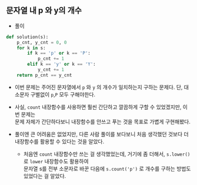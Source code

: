 ## 문자열 내 p 와 y의 개수    
- 풀이   

```python  
def solution(s):
    p_cnt, y_cnt = 0, 0
    for k in s:
        if k == 'p' or k == 'P':
            p_cnt += 1
        elif k == 'y' or k == 'Y':
            y_cnt += 1
    return p_cnt == y_cnt
```   
- 이번 문제는 주어진 문자열에서 `p` 와 `y` 의 개수가 일치하는지 구하는 문제다. 단, 대소문자 구별없이 `p`,`P` 모두 구해야한다.    
- 사실, `count` 내장함수를 사용하면 훨씬 간단하고 깔끔하게 구할 수 있었겠지만, 이번 문제는    
  문제 자체가 간단하다보니 내장함수를 안쓰고 푸는 것을 목표로 가볍게 구현해봤다.    
- 풀이엔 큰 어려움은 없었지만, 다른 사람 풀이를 보다보니 처음 생각했던 것보다 더 내장함수를 활용할 수 있다는 것을 알았다.    

  - 처음엔 `count` 내장함수만 쓰는 걸 생각했었는데, 거기에 좀 더해서, `s.lower()` 로 `lower` 내장함수도 활용하여     
    문자열 s를 전부 소문자로 바꾼 다음에 `s.count('p')` 로 개수를 구하는 방법도 있었다는 걸 알았다.   
  
  
